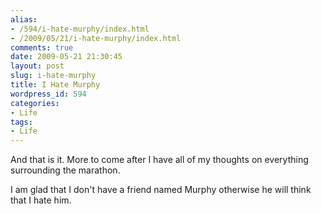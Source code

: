 ```yaml
---
alias:
- /594/i-hate-murphy/index.html
- /2009/05/21/i-hate-murphy/index.html
comments: true
date: 2009-05-21 21:30:45
layout: post
slug: i-hate-murphy
title: I Hate Murphy
wordpress_id: 594
categories:
- Life
tags:
- Life
---
```


And that is it.  More to come after I have all of my thoughts on everything surrounding the marathon.

I am glad that I don't have a friend named Murphy otherwise he will think that I hate him.
